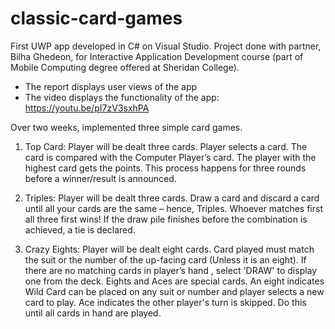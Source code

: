 # classic-card-games
First UWP app developed in C# on Visual Studio. Project done with partner, Bilha Ghedeon, for Interactive Application Development course (part of Mobile Computing degree offered at Sheridan College). 

- The report displays user views of the app
- The video displays the functionality of the app: https://youtu.be/pI7zV3sxhPA

Over two weeks, implemented three simple card games. 

1. Top Card:
Player will be dealt three cards. Player selects a card. The card is compared with the Computer Player’s card. The player with the highest card gets the points. This process happens for three rounds before a winner/result is announced. 

2. Triples:
Player will be dealt three cards. Draw a card and discard a card until all your cards are the same – hence, Triples. Whoever matches first all three first wins! If the draw pile finishes before the combination is achieved, a tie is declared.

3. Crazy Eights:
Player will be dealt eight cards. Card played must match the suit or the number of the up-facing card (Unless it is an eight). If there are no matching cards in player’s hand , select 'DRAW' to display one from the deck. Eights and Aces are special cards. An eight indicates Wild Card can be placed on any suit or number and player selects a new card to play. Ace indicates the other player's turn is skipped. Do this until all cards in hand are played.
